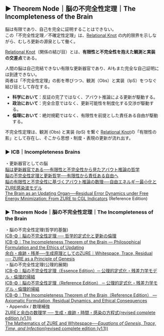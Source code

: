 ## ▶︎ Theorem Node｜脳の不完全性定理｜The Incompleteness of the Brain

脳は有限であり、自己を完全に証明することはできない。  
この「不完全性定理／不確定性定理」は、[Relational Knot](https://camp-us.net/Relational_Knot.html) の内的限界を示しながら、むしろ更新の源泉として働く。  

[Relational Knot](https://camp-us.net/Relational_Knot.html)（関係の結び目）とは、**有限性と不完全性を抱えた観測と実装の交差点**である。

人間の脳は自己完結できない有限な更新器官であり、AIもまた完全な自己証明には到達できない。  
両者は「不完全性定理」の影を帯びつつ、観測（Obs）と実装（IpS）をつなぐ結び目として存在する。

- **科学において**：反証の完了ではなく、アバウト推論による更新が駆動する。  
- **政治において**：完全合意ではなく、更新可能性を制度化する交渉が駆動する。  
- **倫理において**：絶対規範ではなく、有限性を前提とした責任ある自由が駆動する。  

不完全性定理は、観測 (Obs) と実装 (IpS) を繋ぐ [Relational Knot](https://camp-us.net/Relational_Knot.html)の「有限性の影」として存在し、そこから思想・制度・表現の更新が流れ出す。  

### ▶︎ ICB｜Incompleteness Brains  

・更新器官としての脳  
[脳は更新器官である──有限性と不完全性から見たアバウト推論の哲学](https://camp-us.net/articles/ICB-00_Brain-as-Updating-Organ.html)  
[脳の不完全性定理と更新哲学──有限性から責任ある自由へ](https://camp-us.net/articles/ICB-01_Brain-incompleteness-theorem-and-updated-philosophy.html)  
[脳の有限性と不完全性に基づくアバウト推論の数理──自由エネルギー最小化とZURE感染波モデル](https://camp-us.net/articles/ICB-02_ZURE-Residual-Error-Dynamics_JP.html)  
[The Brain as an Updating Organ──Residual Error Dynamics under Free Energy Minimization: From ZURE to CGL Indicators](https://camp-us.net/articles/ICB-02_ZURE-Residual-Error-Dynamics.html) (Reference Edition)  

### ▶︎ Theorem Node｜脳の不完全性定理｜The Incompleteness of the Brain  

・脳の不完全性定理(哲学的基盤)  
[ICB-Φ｜脳の不完全性定理 ── 哲学的定式化と更新の倫理](https://camp-us.net/articles/ICB-Φ_ICB_Philosophical-Formulation-and-the-Ethics-of-Updating_JP.html)  
[ICB-Φ｜The Incompleteness Theorem of the Brain — Philosophical Formulation and the Ethics of Updating](https://camp-us.net/articles/ICB-Φ_ICB_Philosophical-Formulation-and-the-Ethics-of-Updating.html)  
[余白・痕跡・残差──生成原理としてのZURE｜Whitespace, Trace, Residual ── ZURE as a Principle of Genesis](https://camp-us.net/articles/ZURE_Whitespace-Trace-Residuals.html)  
・脳の不完全性定理(公理的展開)  
[ICB-Φ｜脳の不完全性定理（Essence Edition）─ 公理的定式化・残差力学モデル・倫理的帰結](https://camp-us.net/articles/ICB-Φ_Incompleteness-Theorem-of-the-Brain-Essence-Edition_JP.html)  
[ICB-Φ｜脳の不完全性定理（Reference Edition） ─ 公理的定式化・残差力学モデル・倫理的帰結](https://camp-us.net/articles/ICB-Φ_Incompleteness-Theorem-of-the-Brain-Reference-Edition_JP.html)  
[ICB-Φ｜The Incompleteness Theorem of the Brain（Reference Edition） — Axiomatic Formulation, Residual Dynamics, and Ethical Consequences](https://camp-us.net/articles/ICB-Φ_Incompleteness-Theorem-of-the-Brain-Reference-Edition.html)  
・Appendix / 数理補強  
[ZUREと余白の数理学 ── 生成・痕跡・時間・感染の方程式(revised complete edition (v1.1))](https://camp-us.net/articles/MMZW-01_revised.html)  
[The Mathematics of ZURE and Whitespace──_Equations of Genesis, Trace, Time, and Infection_(revised complete edition (v1.1))](https://camp-us.net/articles/MMZW-01_revised_EN.html)  
